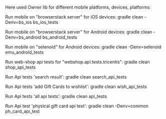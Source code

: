 Here used Owner lib for different mobile platforms, devices, platforms:

Run mobile on "browserstack server" for iOS devices: gradle clean -Denv=bs_ios bs_ios_tests 

Run mobile on "browserstack server" for Android devices: gradle clean -Denv=bs_android bs_android_tests

Run mobile on "selenoid" for Android devices: gradle clean -Denv=selenoid emu_android_tests

Run web-shop api tests for "webshop.api.tests.tricentis": gradle clean shop_api_tests

Run Api tests 'search result': gradle clean search_api_tests

Run Api tests 'add Gift Cards to wishlist': gradle clean wish_api_tests

Run Api tests 'all api tests': gradle clean api_tests

Run Api test 'physical gift card api test': gradle clean -Denv=common ph_card_api_test


